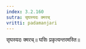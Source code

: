 ```yaml
---
index: 3.2.160
sutra: सृघस्यदः क्मरच्
vritti: padamanjari
---
```


 सृघस्यदः क्मरच्॥ घसिः प्रकृत्यन्तरमस्ति॥